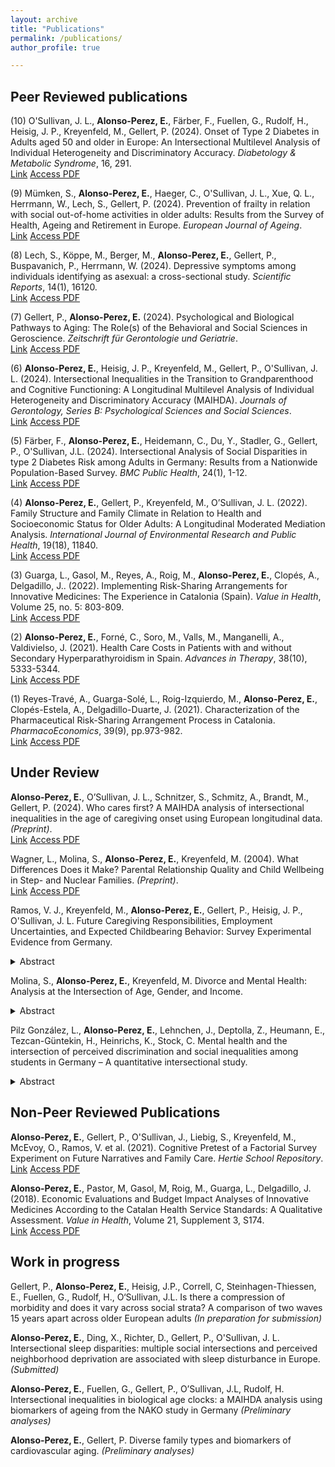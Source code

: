 ```yaml
---
layout: archive
title: "Publications"
permalink: /publications/
author_profile: true

---
```


## Peer Reviewed publications

(10) O'Sullivan, J. L., **Alonso-Perez, E.**, Färber, F., Fuellen, G., Rudolf, H., Heisig, J. P., Kreyenfeld, M., Gellert, P. (2024). Onset of Type 2 Diabetes in Adults aged 50 and older in Europe: An Intersectional Multilevel Analysis of Individual Heterogeneity and Discriminatory Accuracy. _Diabetology & Metabolic Syndrome_, 16, 291.\
<a href="https://doi.org/10.1186/s13098-024-01533-3" target="_blank"><i class="fas fa-fw fa-unlock-alt" aria-hidden="true"></i>Link</a> <a href="https://e-alonsop.github.io/publications/OSullivan2024_MAIHDA.pdf" target="_blank"><i class="fas fa-fw fa-file-pdf" aria-hidden="true"></i>Access PDF</a>

(9) Mümken, S., **Alonso-Perez, E.**, Haeger, C., O'Sullivan, J. L., Xue, Q. L., Herrmann, W., Lech, S., Gellert, P. (2024). Prevention of frailty in relation with social out-of-home activities in older adults: Results from the Survey of Health, Ageing and Retirement in Europe. _European Journal of Ageing_.\
<a href="https://doi.org/10.1007/s10433-024-00829-7"><i class="fas fa-fw fa-unlock-alt" aria-hidden="true"></i>Link</a> <a href="https://e-alonsop.github.io/publications/SHAREfrailty.pdf"><i class="fas fa-fw fa-file-pdf" aria-hidden="true"></i>Access PDF</a>

(8) Lech, S., Köppe, M., Berger, M., **Alonso-Perez, E.**, Gellert, P., Buspavanich, P., Herrmann, W. (2024). Depressive symptoms among individuals identifying as asexual: a cross-sectional study. _Scientific Reports_, 14(1), 16120.\
<a href="http://dx.doi.org/10.1038/s41598-024-66900-6"><i class="fas fa-fw fa-unlock-alt" aria-hidden="true"></i>Link</a> <a href="https://e-alonsop.github.io/publications/s41598-024-66900-6 (1).pdf"><i class="fas fa-fw fa-file-pdf" aria-hidden="true"></i>Access PDF</a>

(7) Gellert, P., **Alonso-Perez, E.** (2024). Psychological and Biological Pathways to Aging: The Role(s) of the Behavioral and Social Sciences in Geroscience. _Zeitschrift für Gerontologie und Geriatrie_.\
<a href="https://doi.org/10.1007/s00391-024-02324-1"><i class="fas fa-fw fa-unlock-alt" aria-hidden="true"></i>Link</a> <a href="https://e-alonsop.github.io/publications/GellertAlonsoPerez_Biosocial_2024.pdf"><i class="fas fa-fw fa-file-pdf" aria-hidden="true"></i>Access PDF</a>

(6) **Alonso-Perez, E.**, Heisig, J. P., Kreyenfeld, M., Gellert, P., O'Sullivan, J. L. (2024). Intersectional Inequalities in the Transition to Grandparenthood and Cognitive Functioning: A Longitudinal Multilevel Analysis of Individual Heterogeneity and Discriminatory Accuracy (MAIHDA). _Journals of Gerontology, Series B: Psychological Sciences and Social Sciences_.\
<a href="https://doi.org/10.1093/geronb/gbae088"><i class="fas fa-fw fa-link" aria-hidden="true"></i>Link</a> <a href="https://e-alonsop.github.io/publications/AlonsoPerez_2024_MAIHDA_grandparenthood.pdf"><i class="fas fa-fw fa-file-pdf" aria-hidden="true"></i>Access PDF</a>

(5) Färber, F., **Alonso-Perez, E.**, Heidemann, C., Du, Y., Stadler, G., Gellert, P., O'Sullivan, J.L. (2024). Intersectional Analysis of Social Disparities in type 2 Diabetes Risk among Adults in Germany: Results from a Nationwide Population-Based Survey. _BMC Public Health_, 24(1), 1-12.\
<a href="https://bmcpublichealth.biomedcentral.com/articles/10.1186/s12889-024-17903-5"><i class="fas fa-fw fa-unlock-alt" aria-hidden="true"></i>Link</a> <a href="https://e-alonsop.github.io/publications/Faerber2024_MAIHDA_diabetes.pdf"><i class="fas fa-fw fa-file-pdf" aria-hidden="true"></i>Access PDF</a>

(4) **Alonso-Perez, E.**, Gellert, P., Kreyenfeld, M., O’Sullivan, J. L. (2022). Family Structure and Family Climate in Relation to Health and Socioeconomic Status for Older Adults: A Longitudinal Moderated Mediation Analysis. _International Journal of Environmental Research and Public Health_, 19(18), 11840.\
<a href="https://www.mdpi.com/1660-4601/19/18/11840/"><i class="fas fa-fw fa-unlock-alt" aria-hidden="true"></i>Link</a> <a href="https://e-alonsop.github.io/publications/AlonsoPerez2022_FamClimate.pdf"><i class="fas fa-fw fa-file-pdf" aria-hidden="true"></i>Access PDF</a>

(3) Guarga, L., Gasol, M., Reyes, A., Roig, M., **Alonso-Perez, E.**, Clopés, A., Delgadillo, J.. (2022). Implementing Risk-Sharing Arrangements for Innovative Medicines: The Experience in Catalonia (Spain). _Value in Health_, Volume 25, no. 5: 803-809.\
<a href="https://www.sciencedirect.com/science/article/pii/S1098301521031727"><i class="fas fa-fw fa-unlock-alt" aria-hidden="true"></i>Link</a> <a href="https://e-alonsop.github.io/publications/Guarga2022.pdf"><i class="fas fa-fw fa-file-pdf" aria-hidden="true"></i>Access PDF</a>

(2) **Alonso-Perez, E.**, Forné, C., Soro, M., Valls, M., Manganelli, A., Valdivielso, J. (2021). Health Care Costs in Patients with and without Secondary Hyperparathyroidism in Spain. _Advances in Therapy_, 38(10), 5333-5344.\
<a href="https://link.springer.com/article/10.1007/s12325-021-01895-4"><i class="fas fa-fw fa-link" aria-hidden="true"></i>Link</a> <a href="https://e-alonsop.github.io/publications/AlonsoPerez2021_sHPT.pdf"><i class="fas fa-fw fa-file-pdf" aria-hidden="true"></i>Access PDF</a>

(1) Reyes-Travé, A., Guarga-Solé, L., Roig-Izquierdo, M., **Alonso-Perez, E.**, Clopés-Estela, A., Delgadillo-Duarte, J. (2021). Characterization of the Pharmaceutical Risk-Sharing Arrangement Process in Catalonia. _PharmacoEconomics_, 39(9), pp.973-982.\
<a href="https://link.springer.com/article/10.1007/s40273-021-01046-1"><i class="fas fa-fw fa-unlock-alt" aria-hidden="true"></i>Link</a> <a href="https://e-alonsop.github.io/publications/ReyesTrave2021.pdf"><i class="fas fa-fw fa-file-pdf" aria-hidden="true"></i>Access PDF</a>

## Under Review

**Alonso-Perez, E.**, O’Sullivan, J. L., Schnitzer, S., Schmitz, A., Brandt, M., Gellert, P. (2024). Who cares first? A MAIHDA analysis of intersectional inequalities in the age of caregiving onset using European longitudinal data. _(Preprint)_.\
<a href="https://doi.org/10.21203/rs.3.rs-4718876/v1"><i class="fas fa-fw fa-unlock-alt" aria-hidden="true"></i>Link</a> <a href="https://e-alonsop.github.io/publications/MAIHDA_care_preprint.pdf"><i class="fas fa-fw fa-file-pdf" aria-hidden="true"></i>Access PDF</a>

Wagner, L., Molina, S., **Alonso-Perez, E.**, Kreyenfeld, M. (2004). What Differences Does it Make? Parental Relationship Quality and Child Wellbeing in Step- and Nuclear Families. _(Preprint)_.\
<a href="https://doi.org/10.31235/osf.io/tzdvw"><i class="fas fa-fw fa-unlock-alt" aria-hidden="true"></i>Link</a> <a href="https://e-alonsop.github.io/publications/Preprint_ChildMediation.pdf"><i class="fas fa-fw fa-file-pdf" aria-hidden="true"></i>Access PDF</a>

Ramos, V. J., Kreyenfeld, M., **Alonso-Perez, E.**, Gellert, P., Heisig, J. P., O'Sullivan, J. L. Future Caregiving Responsibilities, Employment Uncertainties, and Expected Childbearing Behavior: Survey Experimental Evidence from Germany.

<details>
  <summary>Abstract</summary>
  
This paper analyzes the effects of future-oriented caregiving and employment uncertainties on fertility intentions in Germany. The impact of uncertainty on fertility intentions has been widely explored in the literature, with a strong focus on past and current experiences of adverse economic conditions. There is limited research on the effects of uncertainty in other domains (e.g. caregiving responsibilities) and possible interactive effects of multiple types of future-oriented uncertainty. Using a vignette experiment from the nationally representative German Socio- Economic Panel Innovation Sample (SOEP-IS) (n=1,750), respondents were randomly exposed to a hypothetical couple’s future caregiving and employment uncertainties, each with four possible levels, and subsequently evaluated their fertility intentions in the short-run. Having no female caregiving responsibilities and no employment uncertainty for both partners in the foreseeable future increases fertility intentions by 2.8 and 1.9 units, respectively, on a 0-10 scale, relative to when future uncertainties are high. While there are gendered differences in the effect of caregiving uncertainty, the effect of employment uncertainty is not moderated by any of the respondents’ own employment characteristics. Respondent-assessed fertility intentions are highest when there are no future caregiving responsibilities and both partners are in secure employment. This paper highlights individual perceptions of the enabling conditions for initiating parenthood and how caregiving responsibilities and employment instability translate to concerns about family formation in aging societies.

</details>

Molina, S., **Alonso-Perez, E.**, Kreyenfeld, M. Divorce and Mental Health: Analysis at the Intersection of Age, Gender, and Income.

<details>
  <summary>Abstract</summary>

This paper examines how divorce relates to mental health, and how this association is stratified by gender, age, and individual income. Data is drawn from German register data, which includes marital histories of divorcees and diagnosed health outcomes. The analytical sample includes persons aged 30-59 in 2015 (n=23,426,639). We employ a Multilevel Analysis of Individual Heterogeneity and Discriminatory Accuracy (MAIHDA) in which the outcome variable is the annual incidence of mental disease diagnosis to compare the patterns of the newly divorced (divorced for less than four years) to the patterns of the never divorced. The analysis helps to identify high-risk populations along the age-gender-income spectrum. Compared to the never divorced, we find a very strong age gradient among newly divorced women. While age seems to be a general risk factor, the small group of women with a very high income face a relatively low risk of receiving a mental disease diagnosis. Among men, older and low-income males are at particularly high risk of being diagnosed with a mental disease.

</details>

Pilz González, L., **Alonso-Perez, E.**, Lehnchen, J., Deptolla, Z., Heumann, E., Tezcan-Güntekin, H., Heinrichs, K., Stock, C. Mental health and the intersection of perceived discrimination and social inequalities among students in Germany – A quantitative intersectional study.

<details>
  <summary>Abstract</summary>

Objectives: Discrimination poses a threat to the mental health of university students, especially those affected by social inequality, yet understanding its intersectional impact remains limited. This study examines the intersection of social inequalities with perceived discrimination to explore differences in mental health among students in Germany. Intersectionality and Student Mental Health
Methods: Data from the cross-sectional project "Study Conditions and Mental Health of University Students" (n = 14,592) were analysed using Multilevel Analysis of Individual Heterogeneity and Discriminatory Accuracy (MAIHDA). Depressive symptoms, cognitive stress symptoms, and exhaustion were examined across 48 intersectional strata based on gender, first academic generation, family care tasks, and perceived discrimination.
Results: The MAIHDA analysis revealed substantial between strata variance, with most of it explained by additive rather than intersectional interaction effects. Perceived discrimination, diverse or female gender, first academic generation, and family care tasks (for exhaustion only) were negatively associated with mental health outcomes. 
Conclusions: The profound associations between perceived discrimination and the mental health among university students call for urgent attention and intervention within university settings. Adopting an intersectional lens is key to identifying and addressing inequalities.

</details>

## Non-Peer Reviewed Publications

**Alonso-Perez, E.**, Gellert, P., O'Sullivan, J., Liebig, S., Kreyenfeld, M., McEvoy, O., Ramos, V. et al. (2021). Cognitive Pretest of a Factorial Survey Experiment on Future Narratives and Family Care. _Hertie School Repository_.\
<a href="https://opus4.kobv.de/opus4-hsog/frontdoor/index/index/docId/4174"><i class="fas fa-fw fa-unlock-alt" aria-hidden="true"></i>Link</a> <a href="https://e-alonsop.github.io/publications/AlonsoPerez2023_Pretest.pdf"><i class="fas fa-fw fa-file-pdf" aria-hidden="true"></i>Access PDF</a>

**Alonso-Perez, E.**, Pastor, M, Gasol, M, Roig, M., Guarga, L., Delgadillo, J.  (2018). Economic Evaluations and Budget Impact Analyses of Innovative Medicines According to the Catalan Health Service Standards: A Qualitative Assessment. _Value in Health_, Volume 21, Supplement 3, S174.\
<a href="https://doi.org/10.1016/j.jval.2018.09.1037"><i class="fas fa-fw fa-unlock-alt" aria-hidden="true"></i>Link</a> <a href="https://e-alonsop.github.io/publications/AlonsoPerez2018_EE_CatSalut.pdf"><i class="fas fa-fw fa-file-pdf" aria-hidden="true"></i>Access PDF</a>

## Work in progress

Gellert, P., **Alonso-Perez, E.**, Heisig, J.P., Correll, C, Steinhagen-Thiessen, E., Fuellen, G., Rudolf, H., O‘Sullivan, J.L. Is there a compression of morbidity and does it vary across social strata? A comparison of two waves 15 years apart across older European adults _(In preparation for submission)_

**Alonso-Perez, E.**, Ding, X., Richter, D., Gellert, P., O'Sullivan, J. L. Intersectional sleep disparities: multiple social intersections and perceived neighborhood deprivation are associated with sleep disturbance in Europe. _(Submitted)_

**Alonso-Perez, E.**, Fuellen, G., Gellert, P., O’Sullivan, J.L, Rudolf, H. Intersectional inequalities in biological age clocks: a MAIHDA analysis using biomarkers of ageing from the NAKO study in Germany _(Preliminary analyses)_

**Alonso-Perez, E.**, Gellert, P. Diverse family types and biomarkers of cardiovascular aging. _(Preliminary analyses)_
